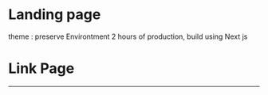 # Landing page

theme : preserve Environtment
2 hours of production,
build using Next js

# Link Page
---
